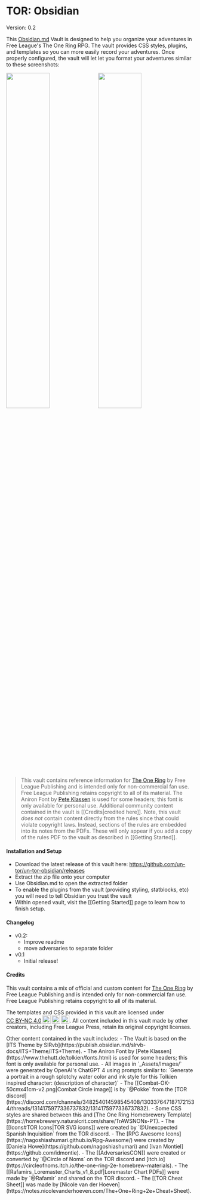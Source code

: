 # TOR: Obsidian 
Version: 0.2

This [Obsidian.md](https://www.obsidian.md) Vault is designed to help you organize your adventures in Free League's The One Ring RPG. The vault provides CSS styles, plugins, and templates so you can more easily record your adventures. Once properly configured, the vault will let let you format your adventures similar to these screenshots:

<a href="https://github.com/un-tor/un-tor-obsidian/blob/main/_Assets/screenshot-adventure.png?raw=true"><img src="https://github.com/un-tor/un-tor-obsidian/blob/main/_Assets/screenshot-adventure.png?raw=true" width="48%"></a> <a href="https://github.com/un-tor/un-tor-obsidian/blob/main/_Assets/screenshot-combat.png?raw=true"><img src="https://github.com/un-tor/un-tor-obsidian/blob/main/_Assets/screenshot-combat.png?raw=true" width="48%"></a>

> This vault contains reference information for [The One Ring](https://freeleaguepublishing.com/games/the-one-ring/) by Free League Publishing and is intended only for non-commercial fan use. Free League Publishing retains copyright to all of its material. The Aniron Font by [Pete Klassen](https://www.thehutt.de/tolkien/fonts.html) is used for some headers; this font is only available for personal use. Additional community content contained in the vault is [[Credits|credited here]]. Note, this vault *does not* contain content directly from the rules since that could violate copyright laws. Instead, sections of the rules are embedded into its notes from the PDFs. These will only appear if you add a copy of the rules PDF to the vault as described in [[Getting Started]].

#### Installation and Setup
- Download the latest release of this vault here: https://github.com/un-tor/un-tor-obsidian/releases
- Extract the zip file onto your computer
- Use Obsidian.md to open the extracted folder
- To enable the plugins from the vault (providing styling, statblocks, etc) you will need to tell Obsidian you trust the vault
- Within opened vault, visit the [[Getting Started]] page to learn how to finish setup.

#### Changelog
- v0.2:
	- Improve readme
	- move adversaries to separate folder
- v0.1
	- Initial release!


####  Credits
This vault contains a mix of official and custom content for [The One Ring](https://freeleaguepublishing.com/games/the-one-ring/) by Free League Publishing and is intended only for non-commercial fan use. Free League Publishing retains copyright to all of its material. 
<p xmlns:cc="http://creativecommons.org/ns#" >The templates and CSS provided in this vault are licensed under <a href="https://creativecommons.org/licenses/by-nc/4.0/?ref=chooser-v1" target="_blank" rel="license noopener noreferrer" style="display:inline-block;">CC BY-NC 4.0<img style="height:22px!important;margin-left:3px;vertical-align:text-bottom;" src="https://mirrors.creativecommons.org/presskit/icons/cc.svg?ref=chooser-v1" alt=""><img style="height:22px!important;margin-left:3px;vertical-align:text-bottom;" src="https://mirrors.creativecommons.org/presskit/icons/by.svg?ref=chooser-v1" alt=""><img style="height:22px!important;margin-left:3px;vertical-align:text-bottom;" src="https://mirrors.creativecommons.org/presskit/icons/nc.svg?ref=chooser-v1" alt=""></a>. All content included in this vault made by other creators, including Free League Press, retain its original copyright licenses. </p>
Other content contained in the vault includes:
- The Vault is based on the [ITS Theme by SIRvb](https://publish.obsidian.md/slrvb-docs/ITS+Theme/ITS+Theme).
- The Aniron Font by [Pete Klassen](https://www.thehutt.de/tolkien/fonts.html) is used for some headers; this font is only available for personal use. 
- All images in `_Assets/Images/` were generated by OpenAI's ChatGPT 4 using prompts similar to: `Generate a portrait in a rough splotchy water color and ink style for this Tolkien inspired character: (description of character)`
- The [[Combat-OK-50cmx41cm-v2.png|Combat Circle image]] is by `@Pokke` from the [TOR discord](https://discord.com/channels/348254014598545408/1303376471871721534/threads/1314175977336737832/1314175977336737832).
- Some CSS styles are shared between this and [The One Ring Homebrewery Template](https://homebrewery.naturalcrit.com/share/TrAWSNONs-PT).
- The [[Icons#TOR Icons|TOR SVG icons]] were created by `@Unexcpected Spanish Inquisition`  from the TOR discord. 
- The [RPG Awesome Icons](https://nagoshiashumari.github.io/Rpg-Awesome/) were created by [Daniela Howe](https://github.com/nagoshiashumari) and [Ivan Montiel](https://github.com/idmontie). 
- The [[AdversariesCON]] were created or converted by `@Circle of Noms` on the TOR discord and [itch.io](https://circleofnoms.itch.io/the-one-ring-2e-homebrew-materials).
- The [[Rafamirs_Loremaster_Charts_v1_8.pdf|Loremaster Chart PDFs]] were made by `@Rafamir` and shared on the TOR discord.
- The [[TOR Cheat Sheet]] was made by [Nicole van der Hoeven](https://notes.nicolevanderhoeven.com/The+One+Ring+2e+Cheat+Sheet).

